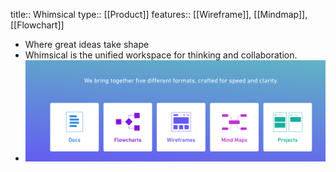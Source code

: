 title:: Whimsical
type:: [[Product]]
features:: [[Wireframe]], [[Mindmap]], [[Flowchart]]

- Where great ideas take shape
- Whimsical is the unified workspace for thinking and collaboration.
- ![image.png](../assets/image_1640920261480_0.png)